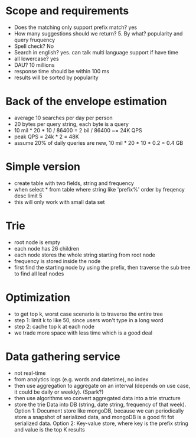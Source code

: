 # Scope and requirements
* Does the matching only support prefix match? yes
* How many suggestions should we return? 5. By what? popularity and query fruquency
* Spell check? No
* Search in english? yes. can talk multi language support if have time
* all lowercase? yes
* DAU? 10 millions
* response time should be within 100 ms
* results will be sorted by popularity
# Back of the envelope estimation
* average 10 searches per day per person
* 20 bytes per query string, each byte is a query
* 10 mil * 20 * 10 / 86400 = 2 bil / 86400 ~= 24K QPS
* peak QPS = 24k * 2 = 48K 
* assume 20% of daily queries are new, 10 mil * 20 * 10 * 0.2 = 0.4 GB
# Simple version
* create table with two fields, string and frequency
* when select * from table where string like 'prefix%' order by freqency desc limit 5
* this will only work with small data set
# Trie
* root node is empty
* each node has 26 children
* each node stores the whole string starting from root node
* frequency is stored inside the node
* first find the starting node by using the prefix, then traverse the sub tree to find all leaf nodes
# Optimization
* to get top k, worst case scenario is to traverse the entire tree
* step 1: limit k to like 50, since users won't type in a long word
* step 2: cache top k at each node
* we trade more space with less time which is a good deal
# Data gathering service
* not real-time
* from analytics logs (e.g. words and datetime), no index
* then use aggregation to aggregate on an interval (depends on use case, it could be daily or weekly). (Spark?)
* then use algorithms wo convert aggregated data into a trie structure
* store the trie Data into DB (string, date string, frequency of that week). Option 1: Document store like mongoDB, because we can periodically store a snapshot of serialized data, and mongoDB is a good fit fot serialized data. Option 2: Key-value store, where key is the prefix string and value is the top K results
